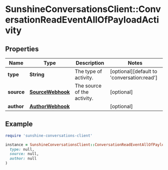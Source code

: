 # SunshineConversationsClient::ConversationReadEventAllOfPayloadActivity

## Properties

| Name | Type | Description | Notes |
| ---- | ---- | ----------- | ----- |
| **type** | **String** | The type of activity. | [optional][default to &#39;conversation:read&#39;] |
| **source** | [**SourceWebhook**](SourceWebhook.md) | The source of the activity. | [optional] |
| **author** | [**AuthorWebhook**](AuthorWebhook.md) |  | [optional] |

## Example

```ruby
require 'sunshine-conversations-client'

instance = SunshineConversationsClient::ConversationReadEventAllOfPayloadActivity.new(
  type: null,
  source: null,
  author: null
)
```

